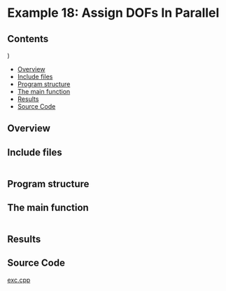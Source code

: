 # Example 18: Assign DOFs In Parallel

## Contents
)
* [Overview](#overview) 
* [Include files](#include_files)
* [Program structure](#prg_struct)
* [The main function](#m_func)
* [Results](#results)
* [Source Code](#source_code)



## <a name="overview"></a> Overview

## <a name="include_files"></a> Include files

```

```

## <a name="prg_struct"></a> Program structure

## <a name="m_func"></a> The main function

```

```

## <a name="results"></a> Results

## <a name="source_code"></a> Source Code

<a href="../exe.cpp">exc.cpp</a>




